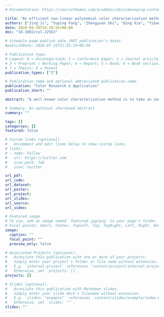 ```yaml
---
# Documentation: https://sourcethemes.com/academic/docs/managing-content/

title: "An efficient non-linear polynomial color characterization method based on interrelations of color spaces"
authors: ["Jing Ji", "Suping Fang", "Zhengyuan Shi", "Qing Xia", "Yibao Li"]
date: 2020-04-30T14:19:52+08:00
doi: "10.1002/col.22563"

# Schedule page publish date (NOT publication's date).
#publishDate: 2020-07-31T21:55:15+08:00

# Publication type.
# Legend: 0 = Uncategorized; 1 = Conference paper; 2 = Journal article;
# 3 = Preprint / Working Paper; 4 = Report; 5 = Book; 6 = Book section;
# 7 = Thesis; 8 = Patent
publication_types: ["2"]

# Publication name and optional abbreviated publication name.
publication: "Color Research & Application"
publication_short: ""

abstract: "A well-known color characterization method is to take an image of a color chart and then to nd the mapping matrix from the digital RGBs to the corresponding known CIEXYZs. However, the prediction errors are generally large in CIELAB color space because of the nonlinear transformation from CIEXYZs to CIELABs. In this paper, we propose an efficient and simple non-linear method for the color characterization of input devices. The approach for deriving a colorimetric mapping between digital RGB signals and CIELAB tristimulus values uses the polynomial modeling by considering the interrelations among the standard CIE color spaces. Furthermore, to improve the accuracy of solution, we take the polynomial root terms extension. Our algorithm is simple to implement because only a least-squares mapping should be solved. Various computational results are given to demonstrate the eciency and capability of the proposed method."

# Summary. An optional shortened abstract.
summary: ""

tags: []
categories: []
featured: false

# Custom links (optional).
#   Uncomment and edit lines below to show custom links.
# links:
# - name: Follow
#   url: https://twitter.com
#   icon_pack: fab
#   icon: twitter

url_pdf:
url_code:
url_dataset:
url_poster:
url_project:
url_slides:
url_source:
url_video:

# Featured image
# To use, add an image named `featured.jpg/png` to your page's folder. 
# Focal points: Smart, Center, TopLeft, Top, TopRight, Left, Right, BottomLeft, Bottom, BottomRight.
image:
  caption: ""
  focal_point: ""
  preview_only: false

# Associated Projects (optional).
#   Associate this publication with one or more of your projects.
#   Simply enter your project's folder or file name without extension.
#   E.g. `internal-project` references `content/project/internal-project/index.md`.
#   Otherwise, set `projects: []`.
projects: []

# Slides (optional).
#   Associate this publication with Markdown slides.
#   Simply enter your slide deck's filename without extension.
#   E.g. `slides: "example"` references `content/slides/example/index.md`.
#   Otherwise, set `slides: ""`.
slides: ""
---
```

